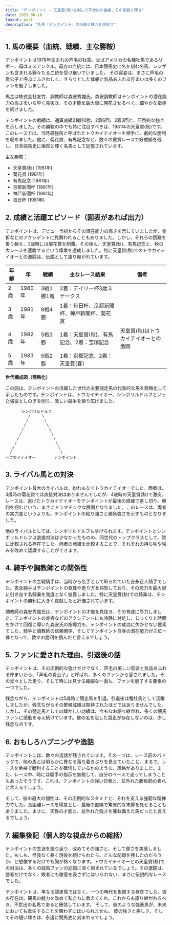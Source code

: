 ```yaml
---
title: "テンポイント - 天皇賞(秋)を制した不世出の強豪、その悲劇と輝き"
date: 2025-08-16
layout: post
description: "名馬『テンポイント』の伝説と魅力を深堀り"
---
```


## 1. 馬の概要（血統、戦績、主な勝鞍）

テンポイントは1978年生まれの芦毛の牡馬。父はアメリカの名種牡馬であるリボー、母はミスアンクル。母方の血統には、日本競馬史に名を刻む名馬、シンザンも含まれる錚々たる血統を受け継いでいました。  その容姿は、まさに芦毛の貴公子と呼ぶにふさわしく、すらりとした体躯と気品あふれる佇まいは多くのファンを魅了しました。

馬主は株式会社友竹、調教師は森安秀雄氏。森安調教師はテンポイントの潜在能力の高さをいち早く見抜き、その才能を最大限に開花させるべく、細やかな指導を続けました。

テンポイントの戦績は、通算成績21戦10勝、2着6回、3着3回と、圧倒的な強さを示しました。その勝鞍の中でも特に注目すべきは、1981年の天皇賞(秋)です。このレースでは、当時最強馬と呼ばれたトウカイテイオーを相手に、劇的な勝利を収めました。他に、菊花賞、有馬記念など、数々の重賞レースで好成績を残し、日本競馬史に燦然と輝く名馬として記憶されています。

主な勝鞍：

* 天皇賞(秋) (1981年)
* 菊花賞 (1981年)
* 有馬記念 (1981年)
* 京都新聞杯 (1981年)
* 神戸新聞杯 (1981年)
* 毎日杯 (1981年)


## 2. 成績と活躍エピソード（図表があれば出力）

テンポイントは、デビュー当初からその潜在能力の高さを示していましたが、骨折などのアクシデントに見舞われることもありました。しかし、それらの困難を乗り越え、3歳時には菊花賞を制覇。その後も、天皇賞(秋)、有馬記念と、秋の大レースを連勝するという偉業を達成しました。特に天皇賞(秋)でのトウカイテイオーとの激闘は、伝説として語り継がれています。

| 年齢 | 年 | 戦績 | 主なレース結果 | 備考 |
|---|---|---|---|---|
| 2歳 | 1980年 | 3戦1勝1着 | 2着：デイリー杯3歳ステークス |  |
| 3歳 | 1981年 | 8戦4勝 | 1着：毎日杯、京都新聞杯、神戸新聞杯、菊花賞 |  |
| 4歳 | 1982年 | 5戦3勝 | 1着：天皇賞(秋)、有馬記念、2着：宝塚記念 | 天皇賞(秋)はトウカイテイオーとの激闘 |
| 5歳 | 1983年 | 5戦2勝 | 1着：京都記念、2着：天皇賞(春) |  |


**世代構成図（簡略化）**

この図は、テンポイントの活躍した世代の主要競走馬の代表的な馬を簡略化して示したものです。テンポイントは、トウカイテイオー、シンボリルドルフといった強豪としのぎを削り、激しい競争を繰り広げました。

```
       シンボリルドルフ
          /     \
         /       \
        /         \
       /           \
      /             \
     /               \
    /                 \
   /                   \
  /                     \
トウカイテイオー        テンポイント
```


## 3. ライバル馬との対決

テンポイント最大のライバルは、紛れもなくトウカイテイオーでした。両者は、3歳時の菊花賞では直接対決はありませんでしたが、4歳時の天皇賞(秋)で激突。レースは、逃げたトウカイテイオーをテンポイントが最後の直線で差し切り、勝利を掴むという、まさにドラマチックな展開となりました。このレースは、両者の実力差というよりも、テンポイントの粘り強さと勝負強さを示すものとなりました。

他のライバルとしては、シンボリルドルフも挙げられます。テンポイントとシンボリルドルフは直接対決は少なかったものの、同世代のトップクラスとして、常に比較される存在でした。両者の戦績を比較することで、それぞれの持ち味や強みを改めて認識することができます。


## 4. 騎手や調教師との関係性

テンポイントの主戦騎手は、当時から名手として知られていた吉永正人騎手でした。吉永騎手はテンポイントの気性や走り方を熟知しており、その能力を最大限に引き出す名騎乗を幾度となく披露しました。特に天皇賞(秋)での騎乗は、テンポイントの勝利に大きく貢献したと評価されています。

調教師の森安秀雄氏は、テンポイントの才能を見抜き、その育成に尽力しました。テンポイントの骨折などのアクシデントにも冷静に対処し、じっくりと時間をかけて回復に導いた森安氏の指導力も、テンポイントの成功に欠かせない要素でした。騎手と調教師の信頼関係、そしてテンポイント自身の潜在能力が三位一体となって、数々の勝利を掴んだと言えるでしょう。


## 5. ファンに愛された理由、引退後の話

テンポイントは、その圧倒的な強さだけでなく、芦毛の美しい容姿と気品あふれる佇まいから、「芦毛の貴公子」と呼ばれ、多くのファンから愛されました。その堂々とした走り、そして時には見せる繊細な一面も、ファンを魅了する要素の一つでした。

残念ながら、テンポイントは5歳時に競走馬を引退。引退後は種牡馬として活躍しましたが、残念ながらその繁殖成績は期待されたほどではありませんでした。しかし、その競走馬としての輝かしい功績は、今もなお語り継がれ、多くの競馬ファンに感動を与え続けています。彼の名を冠した競走が存在しないのは、少し残念な点です。


## 6. おもしろハプニングや逸話

テンポイントには、数々の逸話が残されています。その一つは、レース前のパドックで、他の馬とは明らかに異なる落ち着きぶりを見せていたこと。まるで、レースを余裕で勝利することを確信しているかのような、風格がありました。また、レース中、時には騎手の指示を無視して、自分のペースで走ってしまうこともあったそうです。これは、テンポイントの強い自我と、並外れた勝負勘の表れと言えるでしょう。

そして、彼の最大の個性は、その圧倒的なスタミナと、それを支える強靭な精神力でした。長距離レースを得意とし、最後の直線で驚異的な末脚を見せることもありました。まさに、天性の才能と、並外れた強さを兼ね備えた馬だったと言えるでしょう。


## 7. 編集後記（個人的な視点からの総括）

テンポイントの生涯を振り返り、改めてその強さと、そして儚さを実感しました。もしも、怪我なく長く現役を続けられたら、どんな記録を残したのだろうか、と想像するだけでも胸が熱くなります。トウカイテイオーとの天皇賞(秋)での対決は、多くの競馬ファンの記憶に深く刻まれているでしょう。その激闘は、勝者だけでなく、敗者にも敬意を表さずにはいられない、まさに伝説的なレースでした。

テンポイントは、単なる競走馬ではなく、一つの時代を象徴する存在でした。彼の存在は、競馬の魅力を改めて私たちに教えてくれ、これからも語り継がれるべき、不世出の名馬であると確信しています。  そして、彼のような強豪馬が、未来においても誕生することを願わずにはいられません。  彼の強さと美しさ、そしてその短い輝きは、永遠に競馬史に刻まれるでしょう。
